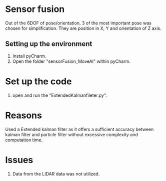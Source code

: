 # Sensor fusion 
Out of the 6DOF of pose/orientation, 3 of the most important pose was chosen for simplification. They are position in X, Y and orientation of Z axis.

## Setting up the environment
1. Install pyCharm.
1. Open the folder "sensorFusion_MoveAI" within pyCharm.

# Set up the code
1. open and run the "ExtendedKalmanfileter.py".

# Reasons
Used a Extended kalman filter as it offers a sufficient accuracy between kalman filter and particle filter without excessive complexity and computation time. 


# Issues

1. Data from the LIDAR data was not utilized.

